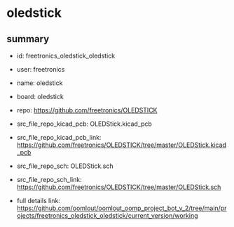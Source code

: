 # oledstick
 
## summary 
* id: freetronics_oledstick_oledstick
* user: freetronics
* name: oledstick
* board: oledstick
* repo: https://github.com/freetronics/OLEDSTICK
* src_file_repo_kicad_pcb: OLEDStick.kicad_pcb
* src_file_repo_kicad_pcb_link: https://github.com/freetronics/OLEDSTICK/tree/master/OLEDStick.kicad_pcb


* src_file_repo_sch: OLEDStick.sch
* src_file_repo_sch_link: https://github.com/freetronics/OLEDSTICK/tree/master/OLEDStick.sch
* full details link: https://github.com/oomlout/oomlout_oomp_project_bot_v_2/tree/main/projects/freetronics_oledstick_oledstick/current_version/working  






